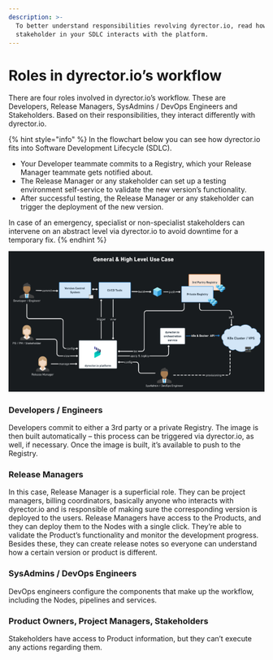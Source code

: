 ```yaml
---
description: >-
  To better understand responsibilities revolving dyrector.io, read how each
  stakeholder in your SDLC interacts with the platform.
---
```


# Roles in dyrector.io’s workflow

There are four roles involved in dyrector.io’s workflow. These are Developers, Release Managers, SysAdmins / DevOps Engineers and Stakeholders. Based on their responsibilities, they interact differently with dyrector.io.

{% hint style="info" %}
In the flowchart below you can see how dyrector.io fits into Software Development Lifecycle (SDLC).

* Your Developer teammate commits to a Registry, which your Release Manager teammate gets notified about.
* The Release Manager or any stakeholder can set up a testing environment self-service to validate the new version’s functionality.
* After successful testing, the Release Manager or any stakeholder can trigger the deployment of the new version.

In case of an emergency, specialist or non-specialist stakeholders can intervene on an abstract level via dyrector.io to avoid downtime for a temporary fix.
{% endhint %}

![Flowchart of how each stakeholder and component in the SDLC interacts with dyrector.io.](../../docs/.gitbook/assets/dyrector-io-workflow-roles-dark.png)

### Developers / Engineers

Developers commit to either a 3rd party or a private Registry. The image is then built automatically – this process can be triggered via dyrector.io, as well, if necessary. Once the image is built, it’s available to push to the Registry.

### Release Managers

In this case, Release Manager is a superficial role. They can be project managers, billing coordinators, basically anyone who interacts with dyrector.io and is responsible of making sure the corresponding version is deployed to the users. Release Managers have access to the Products, and they can deploy them to the Nodes with a single click. They’re able to validate the Product’s functionality and monitor the development progress. Besides these, they can create release notes so everyone can understand how a certain version or product is different.

### SysAdmins / DevOps Engineers

DevOps engineers configure the components that make up the workflow, including the Nodes, pipelines and services.

### Product Owners, Project Managers, Stakeholders

Stakeholders have access to Product information, but they can’t execute any actions regarding them.
